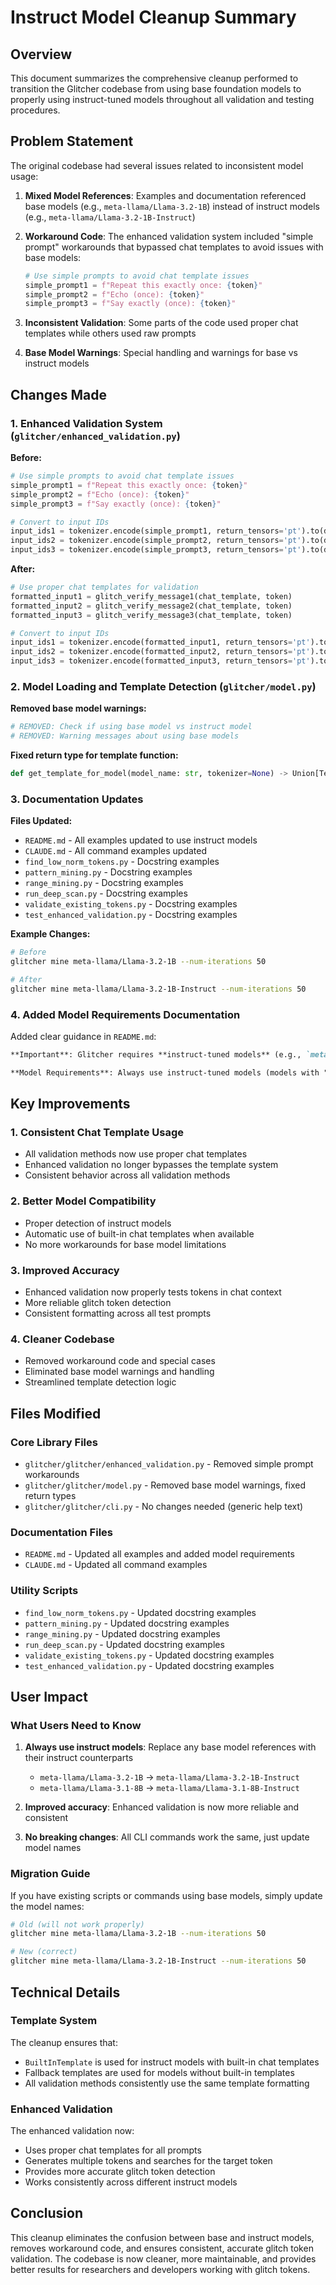 # Instruct Model Cleanup Summary

## Overview

This document summarizes the comprehensive cleanup performed to transition the Glitcher codebase from using base foundation models to properly using instruct-tuned models throughout all validation and testing procedures.

## Problem Statement

The original codebase had several issues related to inconsistent model usage:

1. **Mixed Model References**: Examples and documentation referenced base models (e.g., `meta-llama/Llama-3.2-1B`) instead of instruct models (e.g., `meta-llama/Llama-3.2-1B-Instruct`)

2. **Workaround Code**: The enhanced validation system included "simple prompt" workarounds that bypassed chat templates to avoid issues with base models:
   ```python
   # Use simple prompts to avoid chat template issues
   simple_prompt1 = f"Repeat this exactly once: {token}"
   simple_prompt2 = f"Echo (once): {token}"
   simple_prompt3 = f"Say exactly (once): {token}"
   ```

3. **Inconsistent Validation**: Some parts of the code used proper chat templates while others used raw prompts

4. **Base Model Warnings**: Special handling and warnings for base vs instruct models

## Changes Made

### 1. Enhanced Validation System (`glitcher/enhanced_validation.py`)

**Before:**
```python
# Use simple prompts to avoid chat template issues
simple_prompt1 = f"Repeat this exactly once: {token}"
simple_prompt2 = f"Echo (once): {token}"
simple_prompt3 = f"Say exactly (once): {token}"

# Convert to input IDs
input_ids1 = tokenizer.encode(simple_prompt1, return_tensors='pt').to(device)
input_ids2 = tokenizer.encode(simple_prompt2, return_tensors='pt').to(device)
input_ids3 = tokenizer.encode(simple_prompt3, return_tensors='pt').to(device)
```

**After:**
```python
# Use proper chat templates for validation
formatted_input1 = glitch_verify_message1(chat_template, token)
formatted_input2 = glitch_verify_message2(chat_template, token)
formatted_input3 = glitch_verify_message3(chat_template, token)

# Convert to input IDs
input_ids1 = tokenizer.encode(formatted_input1, return_tensors='pt').to(device)
input_ids2 = tokenizer.encode(formatted_input2, return_tensors='pt').to(device)
input_ids3 = tokenizer.encode(formatted_input3, return_tensors='pt').to(device)
```

### 2. Model Loading and Template Detection (`glitcher/model.py`)

**Removed base model warnings:**
```python
# REMOVED: Check if using base model vs instruct model
# REMOVED: Warning messages about using base models
```

**Fixed return type for template function:**
```python
def get_template_for_model(model_name: str, tokenizer=None) -> Union[Template, BuiltInTemplate]:
```

### 3. Documentation Updates

**Files Updated:**
- `README.md` - All examples updated to use instruct models
- `CLAUDE.md` - All command examples updated
- `find_low_norm_tokens.py` - Docstring examples
- `pattern_mining.py` - Docstring examples  
- `range_mining.py` - Docstring examples
- `run_deep_scan.py` - Docstring examples
- `validate_existing_tokens.py` - Docstring examples
- `test_enhanced_validation.py` - Docstring examples

**Example Changes:**
```bash
# Before
glitcher mine meta-llama/Llama-3.2-1B --num-iterations 50

# After  
glitcher mine meta-llama/Llama-3.2-1B-Instruct --num-iterations 50
```

### 4. Added Model Requirements Documentation

Added clear guidance in `README.md`:

```markdown
**Important**: Glitcher requires **instruct-tuned models** (e.g., `meta-llama/Llama-3.2-1B-Instruct`) for proper validation. Base models without instruction tuning will not work correctly with the chat template system used for token testing.

**Model Requirements**: Always use instruct-tuned models (models with "Instruct" or "Chat" in the name) as Glitcher relies on proper chat template formatting for accurate validation.
```

## Key Improvements

### 1. Consistent Chat Template Usage
- All validation methods now use proper chat templates
- Enhanced validation no longer bypasses the template system
- Consistent behavior across all validation methods

### 2. Better Model Compatibility  
- Proper detection of instruct models
- Automatic use of built-in chat templates when available
- No more workarounds for base model limitations

### 3. Improved Accuracy
- Enhanced validation now properly tests tokens in chat context
- More reliable glitch token detection
- Consistent formatting across all test prompts

### 4. Cleaner Codebase
- Removed workaround code and special cases
- Eliminated base model warnings and handling
- Streamlined template detection logic

## Files Modified

### Core Library Files
- `glitcher/glitcher/enhanced_validation.py` - Removed simple prompt workarounds
- `glitcher/glitcher/model.py` - Removed base model warnings, fixed return types
- `glitcher/glitcher/cli.py` - No changes needed (generic help text)

### Documentation Files  
- `README.md` - Updated all examples and added model requirements
- `CLAUDE.md` - Updated all command examples

### Utility Scripts
- `find_low_norm_tokens.py` - Updated docstring examples
- `pattern_mining.py` - Updated docstring examples
- `range_mining.py` - Updated docstring examples  
- `run_deep_scan.py` - Updated docstring examples
- `validate_existing_tokens.py` - Updated docstring examples
- `test_enhanced_validation.py` - Updated docstring examples

## User Impact

### What Users Need to Know

1. **Always use instruct models**: Replace any base model references with their instruct counterparts
   - `meta-llama/Llama-3.2-1B` → `meta-llama/Llama-3.2-1B-Instruct`
   - `meta-llama/Llama-3.1-8B` → `meta-llama/Llama-3.1-8B-Instruct`

2. **Improved accuracy**: Enhanced validation is now more reliable and consistent

3. **No breaking changes**: All CLI commands work the same, just update model names

### Migration Guide

If you have existing scripts or commands using base models, simply update the model names:

```bash
# Old (will not work properly)
glitcher mine meta-llama/Llama-3.2-1B --num-iterations 50

# New (correct)  
glitcher mine meta-llama/Llama-3.2-1B-Instruct --num-iterations 50
```

## Technical Details

### Template System
The cleanup ensures that:
- `BuiltInTemplate` is used for instruct models with built-in chat templates
- Fallback templates are used for models without built-in templates
- All validation methods consistently use the same template formatting

### Enhanced Validation
The enhanced validation now:
- Uses proper chat templates for all prompts
- Generates multiple tokens and searches for the target token
- Provides more accurate glitch token detection
- Works consistently across different instruct models

## Conclusion

This cleanup eliminates the confusion between base and instruct models, removes workaround code, and ensures consistent, accurate glitch token validation. The codebase is now cleaner, more maintainable, and provides better results for researchers and developers working with glitch tokens.